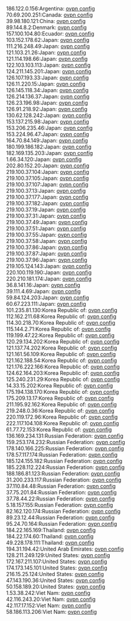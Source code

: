 186.122.0.156:Argentina: [ovpn config](vpn/186_122_0_156.ovpn)  
70.69.200.251:Canada: [ovpn config](vpn/70_69_200_251.ovpn)  
39.98.180.121:China: [ovpn config](vpn/39_98_180_121.ovpn)  
89.144.8.2:Denmark: [ovpn config](vpn/89_144_8_2.ovpn)  
157.100.104.80:Ecuador: [ovpn config](vpn/157_100_104_80.ovpn)  
103.152.178.62:Japan: [ovpn config](vpn/103_152_178_62.ovpn)  
111.216.248.49:Japan: [ovpn config](vpn/111_216_248_49.ovpn)  
121.103.21.26:Japan: [ovpn config](vpn/121_103_21_26.ovpn)  
121.114.198.66:Japan: [ovpn config](vpn/121_114_198_66.ovpn)  
122.103.103.113:Japan: [ovpn config](vpn/122_103_103_113.ovpn)  
124.211.145.201:Japan: [ovpn config](vpn/124_211_145_201.ovpn)  
126.107.193.33:Japan: [ovpn config](vpn/126_107_193_33.ovpn)  
126.11.220.15:Japan: [ovpn config](vpn/126_11_220_15.ovpn)  
126.145.118.34:Japan: [ovpn config](vpn/126_145_118_34.ovpn)  
126.214.136.37:Japan: [ovpn config](vpn/126_214_136_37.ovpn)  
126.23.196.98:Japan: [ovpn config](vpn/126_23_196_98.ovpn)  
126.91.218.92:Japan: [ovpn config](vpn/126_91_218_92.ovpn)  
130.62.128.242:Japan: [ovpn config](vpn/130_62_128_242.ovpn)  
153.137.215.98:Japan: [ovpn config](vpn/153_137_215_98.ovpn)  
153.206.235.46:Japan: [ovpn config](vpn/153_206_235_46.ovpn)  
153.224.96.47:Japan: [ovpn config](vpn/153_224_96_47.ovpn)  
164.70.84.149:Japan: [ovpn config](vpn/164_70_84_149.ovpn)  
180.199.186.182:Japan: [ovpn config](vpn/180_199_186_182.ovpn)  
182.169.135.203:Japan: [ovpn config](vpn/182_169_135_203.ovpn)  
1.66.34.120:Japan: [ovpn config](vpn/1_66_34_120.ovpn)  
202.80.152.20:Japan: [ovpn config](vpn/202_80_152_20.ovpn)  
219.100.37.104:Japan: [ovpn config](vpn/219_100_37_104.ovpn)  
219.100.37.105:Japan: [ovpn config](vpn/219_100_37_105.ovpn)  
219.100.37.107:Japan: [ovpn config](vpn/219_100_37_107.ovpn)  
219.100.37.13:Japan: [ovpn config](vpn/219_100_37_13.ovpn)  
219.100.37.177:Japan: [ovpn config](vpn/219_100_37_177.ovpn)  
219.100.37.182:Japan: [ovpn config](vpn/219_100_37_182.ovpn)  
219.100.37.19:Japan: [ovpn config](vpn/219_100_37_19.ovpn)  
219.100.37.31:Japan: [ovpn config](vpn/219_100_37_31.ovpn)  
219.100.37.49:Japan: [ovpn config](vpn/219_100_37_49.ovpn)  
219.100.37.51:Japan: [ovpn config](vpn/219_100_37_51.ovpn)  
219.100.37.55:Japan: [ovpn config](vpn/219_100_37_55.ovpn)  
219.100.37.58:Japan: [ovpn config](vpn/219_100_37_58.ovpn)  
219.100.37.86:Japan: [ovpn config](vpn/219_100_37_86.ovpn)  
219.100.37.87:Japan: [ovpn config](vpn/219_100_37_87.ovpn)  
219.100.37.96:Japan: [ovpn config](vpn/219_100_37_96.ovpn)  
219.105.124.143:Japan: [ovpn config](vpn/219_105_124_143.ovpn)  
220.100.119.190:Japan: [ovpn config](vpn/220_100_119_190.ovpn)  
220.210.181.174:Japan: [ovpn config](vpn/220_210_181_174.ovpn)  
36.8.141.16:Japan: [ovpn config](vpn/36_8_141_16.ovpn)  
39.111.4.69:Japan: [ovpn config](vpn/39_111_4_69.ovpn)  
59.84.124.203:Japan: [ovpn config](vpn/59_84_124_203.ovpn)  
60.67.223.111:Japan: [ovpn config](vpn/60_67_223_111.ovpn)  
101.235.81.130:Korea Republic of: [ovpn config](vpn/101_235_81_130.ovpn)  
112.162.211.68:Korea Republic of: [ovpn config](vpn/112_162_211_68.ovpn)  
114.30.218.70:Korea Republic of: [ovpn config](vpn/114_30_218_70.ovpn)  
115.144.2.71:Korea Republic of: [ovpn config](vpn/115_144_2_71.ovpn)  
119.199.47.22:Korea Republic of: [ovpn config](vpn/119_199_47_22.ovpn)  
120.29.134.202:Korea Republic of: [ovpn config](vpn/120_29_134_202.ovpn)  
121.137.74.202:Korea Republic of: [ovpn config](vpn/121_137_74_202.ovpn)  
121.161.56.109:Korea Republic of: [ovpn config](vpn/121_161_56_109.ovpn)  
121.162.188.54:Korea Republic of: [ovpn config](vpn/121_162_188_54.ovpn)  
121.176.222.166:Korea Republic of: [ovpn config](vpn/121_176_222_166.ovpn)  
124.62.164.203:Korea Republic of: [ovpn config](vpn/124_62_164_203.ovpn)  
125.240.231.29:Korea Republic of: [ovpn config](vpn/125_240_231_29.ovpn)  
14.33.15.202:Korea Republic of: [ovpn config](vpn/14_33_15_202.ovpn)  
175.194.138.170:Korea Republic of: [ovpn config](vpn/175_194_138_170.ovpn)  
175.209.13.17:Korea Republic of: [ovpn config](vpn/175_209_13_17.ovpn)  
211.195.92.162:Korea Republic of: [ovpn config](vpn/211_195_92_162.ovpn)  
219.248.0.36:Korea Republic of: [ovpn config](vpn/219_248_0_36.ovpn)  
220.119.172.96:Korea Republic of: [ovpn config](vpn/220_119_172_96.ovpn)  
222.117.104.108:Korea Republic of: [ovpn config](vpn/222_117_104_108.ovpn)  
61.77.72.153:Korea Republic of: [ovpn config](vpn/61_77_72_153.ovpn)  
136.169.234.131:Russian Federation: [ovpn config](vpn/136_169_234_131.ovpn)  
159.253.174.232:Russian Federation: [ovpn config](vpn/159_253_174_232.ovpn)  
178.140.166.225:Russian Federation: [ovpn config](vpn/178_140_166_225.ovpn)  
178.57.117.174:Russian Federation: [ovpn config](vpn/178_57_117_174.ovpn)  
185.124.155.182:Russian Federation: [ovpn config](vpn/185_124_155_182.ovpn)  
185.228.112.224:Russian Federation: [ovpn config](vpn/185_228_112_224.ovpn)  
188.186.81.123:Russian Federation: [ovpn config](vpn/188_186_81_123.ovpn)  
31.200.233.117:Russian Federation: [ovpn config](vpn/31_200_233_117.ovpn)  
37.110.84.48:Russian Federation: [ovpn config](vpn/37_110_84_48.ovpn)  
37.75.201.84:Russian Federation: [ovpn config](vpn/37_75_201_84.ovpn)  
37.78.44.22:Russian Federation: [ovpn config](vpn/37_78_44_22.ovpn)  
5.18.157.155:Russian Federation: [ovpn config](vpn/5_18_157_155.ovpn)  
82.162.120.174:Russian Federation: [ovpn config](vpn/82_162_120_174.ovpn)  
89.23.12.44:Russian Federation: [ovpn config](vpn/89_23_12_44.ovpn)  
95.24.70.164:Russian Federation: [ovpn config](vpn/95_24_70_164.ovpn)  
184.22.165.169:Thailand: [ovpn config](vpn/184_22_165_169.ovpn)  
184.22.174.60:Thailand: [ovpn config](vpn/184_22_174_60.ovpn)  
49.228.178.111:Thailand: [ovpn config](vpn/49_228_178_111.ovpn)  
194.31.194.42:United Arab Emirates: [ovpn config](vpn/194_31_194_42.ovpn)  
128.211.249.129:United States: [ovpn config](vpn/128_211_249_129.ovpn)  
172.167.211.107:United States: [ovpn config](vpn/172_167_211_107.ovpn)  
174.173.145.101:United States: [ovpn config](vpn/174_173_145_101.ovpn)  
216.15.25.124:United States: [ovpn config](vpn/216_15_25_124.ovpn)  
47.143.190.36:United States: [ovpn config](vpn/47_143_190_36.ovpn)  
50.158.189.20:United States: [ovpn config](vpn/50_158_189_20.ovpn)  
1.53.38.242:Viet Nam: [ovpn config](vpn/1_53_38_242.ovpn)  
42.116.243.20:Viet Nam: [ovpn config](vpn/42_116_243_20.ovpn)  
42.117.17.152:Viet Nam: [ovpn config](vpn/42_117_17_152.ovpn)  
58.186.113.206:Viet Nam: [ovpn config](vpn/58_186_113_206.ovpn)  
